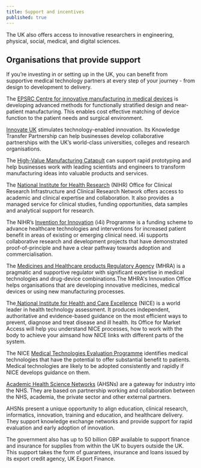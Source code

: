 ```yaml
---
title: Support and incentives
published: true
---
```

The UK also offers access to innovative researchers in engineering, physical, social, medical, and digital sciences. 

## Organisations that provide support

If you’re investing in or setting up in the UK, you can benefit from supportive medical technology partners at every step of your journey - from design to development to delivery.

The [EPSRC Centre for innovative manufacturing in medical devices](https://www.epsrc.ac.uk/research/centres/innovativemanufacturing/imrcmedicaldevices) is developing advanced methods for functionally stratified design and near-patient manufacturing. This enables cost effective matching of device function to the patient needs and surgical environment.

[Innovate UK](https://www.gov.uk/government/organisations/innovate-uk) stimulates technology-enabled innovation. Its Knowledge Transfer Partnership can help businesses develop collaborative partnerships with the UK’s world-class universities, colleges and research organisations.

The [High-Value Manufacturing Catapult](https://hvm.catapult.org.uk/) can support rapid prototyping and help businesses work with leading scientists and engineers to transform manufacturing ideas into valuable products and services.

The [National Institute for Health Research](http://www.nihr.ac.uk/life-sciences-industry/) (NIHR) Office for Clinical Research Infrastructure and Clinical Research Network offers access to academic and clinical expertise and collaboration. It also provides  a managed service for clinical studies, funding opportunities, data samples and analytical support for research.

The NIHR’s [Invention for Innovation](http://www.nihr.ac.uk/funding-and-support/funding-for-research-studies/how-to-apply/research-programmes/invention-for-innovation/) (i4i) Programme is a funding scheme to advance healthcare technologies and interventions for increased patient benefit in areas of existing or emerging clinical need. i4i supports collaborative research and development projects that have demonstrated proof-of-principle and have a clear pathway towards adoption and commercialisation.

The [Medicines and Healthcare products Regulatory Agency](https://www.gov.uk/government/organisations/medicines-and-healthcare-products-regulatory-agency) (MHRA) is a pragmatic and supportive regulator with significant expertise in medical technologies and drug-device combinations.The MHRA's Innovation Office helps organisations that are developing innovative medicines, medical devices or using new manufacturing processes.

The[ National Institute for Health and Care Excellence](https://www.nice.org.uk/) (NICE) is a world leader in health technology assessment. It produces independent, authoritative and evidence-based guidance on the most efficient ways to prevent, diagnose and treat disease and ill health. Its Office for Market Access will help you understand NICE processes, how to work with the body to achieve your aimsand how NICE links with different parts of the system.

The NICE [Medical Technologies Evaluation Programme](https://www.nice.org.uk/About/What-we-do/Our-Programmes/NICE-guidance/NICE-medical-technologies-evaluation-programme) identifies medical technologies that have the potential to offer substantial benefit to patients. Medical technologies are likely to be adopted consistently and rapidly if NICE develops guidance on them.

[Academic Health Science Networks](http://www.ahsnnetwork.com/) (AHSNs) are a gateway for industry into the NHS. They are based on partnership working and collaboration between the NHS, academia, the private sector and other external partners.

AHSNs present a unique opportunity to align education, clinical research, informatics, innovation, training and education, and healthcare delivery. They support knowledge exchange networks and provide support for rapid evaluation and early adoption of innovation.

The government also has up to 50 billion GBP available to support finance and insurance for   supplies from within the UK to buyers outside the UK. This support takes the form of guarantees, insurance and loans issued by its export credit agency, UK Export Finance.
